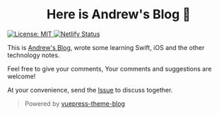 <h1 align="center">Here is Andrew's Blog 👋</h1>
<p>
  <a href="#" target="_blank">
    <img alt="License: MIT" src="https://img.shields.io/badge/License-MIT-yellow.svg" />
  </a>
  <a href="https://app.netlify.com/sites/andrewopp/deploys" target="_blank">
    <img alt="Netlify Status" src="https://api.netlify.com/api/v1/badges/2b64d110-c11a-4777-b21d-93da4dc53396/deploy-status">
  </a>
</p>

This is [Andrew's Blog](https://andrewwuu.com/), wrote some learning Swift, iOS and the other technology notes.

Feel free to give your comments, Your comments and suggestions are welcome!

At your convenience, send the [Issue](https://github.com/andrewwuuw/Andrew-Blog/issues) to discuss together.

> Powered by [vuepress-theme-blog](https://github.com/vuepressjs/vuepress-theme-blog)
